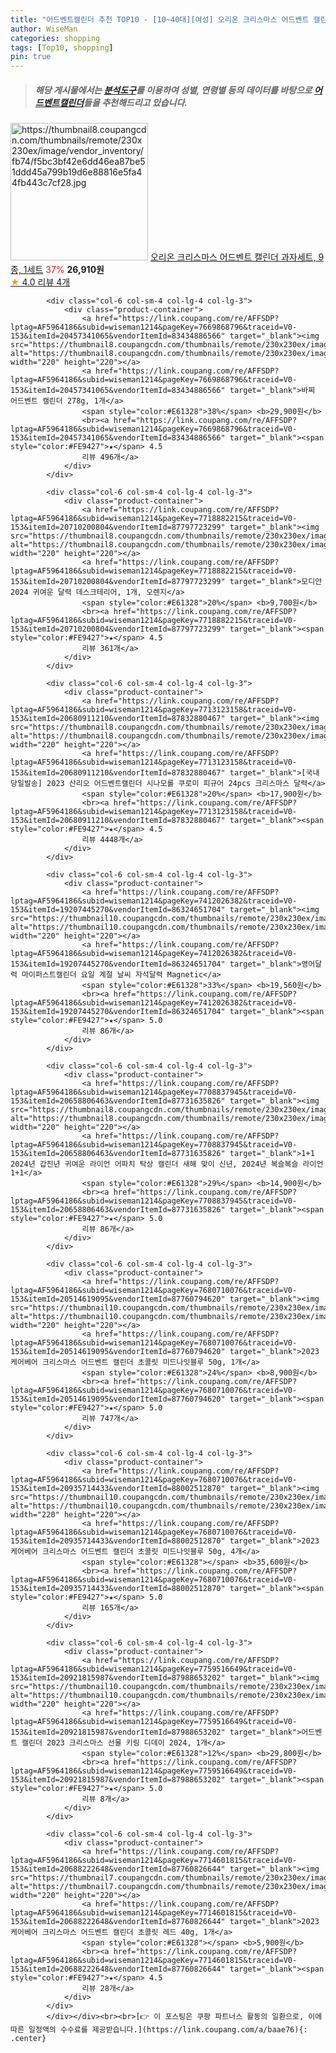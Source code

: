 ```yaml
---
title: "어드벤트캘린더 추천 TOP10 - [10~40대][여성] 오리온 크리스마스 어드벤트 캘린더 과자세트, 9종, 1세트"
author: WiseMan
categories: shopping
tags: [Top10, shopping]
pin: true
---
```


> ##### 해당 게시물에서는 [**분석도구**](https://itemscout.io/)를 이용하여 **성별**, **연령별** 등의 데이터를 바탕으로 [**어드벤트캘린더**](https://link.coupang.com/a/baae76)들을 추천해드리고 있습니다.
<div class="container"><div class="row">
            <div class="col-6 col-sm-4 col-lg-4 col-lg-3">
                <div class="product-container">
                    <a href="https://link.coupang.com/re/AFFSDP?lptag=AF5964186&subid=wiseman1214&pageKey=7741736914&traceid=V0-153&itemId=16734801244&vendorItemId=83743178966" target="_blank"><img src="https://thumbnail8.coupangcdn.com/thumbnails/remote/230x230ex/image/vendor_inventory/fb74/f5bc3bf42e6dd46ea87be51ddd45a799b19d6e88816e5fa44fb443c7cf28.jpg" alt="https://thumbnail8.coupangcdn.com/thumbnails/remote/230x230ex/image/vendor_inventory/fb74/f5bc3bf42e6dd46ea87be51ddd45a799b19d6e88816e5fa44fb443c7cf28.jpg" width="220" height="220"></a>
                    <a href="https://link.coupang.com/re/AFFSDP?lptag=AF5964186&subid=wiseman1214&pageKey=7741736914&traceid=V0-153&itemId=16734801244&vendorItemId=83743178966" target="_blank">오리온 크리스마스 어드벤트 캘린더 과자세트, 9종, 1세트</a>
                    <span style="color:#E61328">37%</span> <b>26,910원</b>
                    <br><a href="https://link.coupang.com/re/AFFSDP?lptag=AF5964186&subid=wiseman1214&pageKey=7741736914&traceid=V0-153&itemId=16734801244&vendorItemId=83743178966" target="_blank"><span style="color:#FE9427">★</span> 4.0
                    리뷰 4개</a>
                </div>
            </div>
            
            <div class="col-6 col-sm-4 col-lg-4 col-lg-3">
                <div class="product-container">
                    <a href="https://link.coupang.com/re/AFFSDP?lptag=AF5964186&subid=wiseman1214&pageKey=7669868796&traceid=V0-153&itemId=20457341065&vendorItemId=83434886566" target="_blank"><img src="https://thumbnail8.coupangcdn.com/thumbnails/remote/230x230ex/image/vendor_inventory/d057/85bc28d5c2b1897ee82d4dc6672c9ecc0183462294cc01a0444baa45bac2.jpg" alt="https://thumbnail8.coupangcdn.com/thumbnails/remote/230x230ex/image/vendor_inventory/d057/85bc28d5c2b1897ee82d4dc6672c9ecc0183462294cc01a0444baa45bac2.jpg" width="220" height="220"></a>
                    <a href="https://link.coupang.com/re/AFFSDP?lptag=AF5964186&subid=wiseman1214&pageKey=7669868796&traceid=V0-153&itemId=20457341065&vendorItemId=83434886566" target="_blank">바찌 어드벤트 캘린더 278g, 1개</a>
                    <span style="color:#E61328">38%</span> <b>29,900원</b>
                    <br><a href="https://link.coupang.com/re/AFFSDP?lptag=AF5964186&subid=wiseman1214&pageKey=7669868796&traceid=V0-153&itemId=20457341065&vendorItemId=83434886566" target="_blank"><span style="color:#FE9427">★</span> 4.5
                    리뷰 496개</a>
                </div>
            </div>
            
            <div class="col-6 col-sm-4 col-lg-4 col-lg-3">
                <div class="product-container">
                    <a href="https://link.coupang.com/re/AFFSDP?lptag=AF5964186&subid=wiseman1214&pageKey=7718882215&traceid=V0-153&itemId=20710200804&vendorItemId=87797723299" target="_blank"><img src="https://thumbnail8.coupangcdn.com/thumbnails/remote/230x230ex/image/vendor_inventory/f55b/3f473232421352f6b6c8861f315812f2b68b56ff1db71c1b8afdaa2c898a.png" alt="https://thumbnail8.coupangcdn.com/thumbnails/remote/230x230ex/image/vendor_inventory/f55b/3f473232421352f6b6c8861f315812f2b68b56ff1db71c1b8afdaa2c898a.png" width="220" height="220"></a>
                    <a href="https://link.coupang.com/re/AFFSDP?lptag=AF5964186&subid=wiseman1214&pageKey=7718882215&traceid=V0-153&itemId=20710200804&vendorItemId=87797723299" target="_blank">모디안 2024 귀여운 달력 데스크테리어, 1개, 오렌지</a>
                    <span style="color:#E61328">20%</span> <b>9,700원</b>
                    <br><a href="https://link.coupang.com/re/AFFSDP?lptag=AF5964186&subid=wiseman1214&pageKey=7718882215&traceid=V0-153&itemId=20710200804&vendorItemId=87797723299" target="_blank"><span style="color:#FE9427">★</span> 4.5
                    리뷰 361개</a>
                </div>
            </div>
            
            <div class="col-6 col-sm-4 col-lg-4 col-lg-3">
                <div class="product-container">
                    <a href="https://link.coupang.com/re/AFFSDP?lptag=AF5964186&subid=wiseman1214&pageKey=7713123158&traceid=V0-153&itemId=20680911210&vendorItemId=87832880467" target="_blank"><img src="https://thumbnail8.coupangcdn.com/thumbnails/remote/230x230ex/image/vendor_inventory/0e0e/45c7dd4a1b086f891508fa505e750092a24ac3bde4a30ecea2f7d5b4dbde.jpg" alt="https://thumbnail8.coupangcdn.com/thumbnails/remote/230x230ex/image/vendor_inventory/0e0e/45c7dd4a1b086f891508fa505e750092a24ac3bde4a30ecea2f7d5b4dbde.jpg" width="220" height="220"></a>
                    <a href="https://link.coupang.com/re/AFFSDP?lptag=AF5964186&subid=wiseman1214&pageKey=7713123158&traceid=V0-153&itemId=20680911210&vendorItemId=87832880467" target="_blank">[국내당일발송] 2023 산리오 어드벤트캘린더 시나모롤 쿠로미 피규어 24pcs 크리스마스 달력</a>
                    <span style="color:#E61328">20%</span> <b>17,900원</b>
                    <br><a href="https://link.coupang.com/re/AFFSDP?lptag=AF5964186&subid=wiseman1214&pageKey=7713123158&traceid=V0-153&itemId=20680911210&vendorItemId=87832880467" target="_blank"><span style="color:#FE9427">★</span> 4.5
                    리뷰 4448개</a>
                </div>
            </div>
            
            <div class="col-6 col-sm-4 col-lg-4 col-lg-3">
                <div class="product-container">
                    <a href="https://link.coupang.com/re/AFFSDP?lptag=AF5964186&subid=wiseman1214&pageKey=7412026382&traceid=V0-153&itemId=19207445270&vendorItemId=86324651704" target="_blank"><img src="https://thumbnail10.coupangcdn.com/thumbnails/remote/230x230ex/image/vendor_inventory/5ea2/193ad1dd26ec15bebf3973b28b17f07fc6d32223ae2aecc3707c89aa58f2.jpg" alt="https://thumbnail10.coupangcdn.com/thumbnails/remote/230x230ex/image/vendor_inventory/5ea2/193ad1dd26ec15bebf3973b28b17f07fc6d32223ae2aecc3707c89aa58f2.jpg" width="220" height="220"></a>
                    <a href="https://link.coupang.com/re/AFFSDP?lptag=AF5964186&subid=wiseman1214&pageKey=7412026382&traceid=V0-153&itemId=19207445270&vendorItemId=86324651704" target="_blank">영어달력 마이퍼스트캘린더 요일 계절 날씨 자석달력 Magnetic</a>
                    <span style="color:#E61328">33%</span> <b>19,560원</b>
                    <br><a href="https://link.coupang.com/re/AFFSDP?lptag=AF5964186&subid=wiseman1214&pageKey=7412026382&traceid=V0-153&itemId=19207445270&vendorItemId=86324651704" target="_blank"><span style="color:#FE9427">★</span> 5.0
                    리뷰 86개</a>
                </div>
            </div>
            
            <div class="col-6 col-sm-4 col-lg-4 col-lg-3">
                <div class="product-container">
                    <a href="https://link.coupang.com/re/AFFSDP?lptag=AF5964186&subid=wiseman1214&pageKey=7708837945&traceid=V0-153&itemId=20658806463&vendorItemId=87731635826" target="_blank"><img src="https://thumbnail8.coupangcdn.com/thumbnails/remote/230x230ex/image/vendor_inventory/7eff/3f5c9a49c76cb14482b12ea2f68002528423ba05f9f933d44b58f122181d.jpg" alt="https://thumbnail8.coupangcdn.com/thumbnails/remote/230x230ex/image/vendor_inventory/7eff/3f5c9a49c76cb14482b12ea2f68002528423ba05f9f933d44b58f122181d.jpg" width="220" height="220"></a>
                    <a href="https://link.coupang.com/re/AFFSDP?lptag=AF5964186&subid=wiseman1214&pageKey=7708837945&traceid=V0-153&itemId=20658806463&vendorItemId=87731635826" target="_blank">1+1 2024년 갑진년 귀여운 라이언 어파치 탁상 캘린더 새해 맞이 신년, 2024년 복슬복슬 라이언1+1</a>
                    <span style="color:#E61328">29%</span> <b>14,900원</b>
                    <br><a href="https://link.coupang.com/re/AFFSDP?lptag=AF5964186&subid=wiseman1214&pageKey=7708837945&traceid=V0-153&itemId=20658806463&vendorItemId=87731635826" target="_blank"><span style="color:#FE9427">★</span> 5.0
                    리뷰 86개</a>
                </div>
            </div>
            
            <div class="col-6 col-sm-4 col-lg-4 col-lg-3">
                <div class="product-container">
                    <a href="https://link.coupang.com/re/AFFSDP?lptag=AF5964186&subid=wiseman1214&pageKey=7680710076&traceid=V0-153&itemId=20514619095&vendorItemId=87760794620" target="_blank"><img src="https://thumbnail10.coupangcdn.com/thumbnails/remote/230x230ex/image/vendor_inventory/01ba/831726fe846a4a8273897c344144d64f01f8394ef840930952e5a3d1e8b5.jpg" alt="https://thumbnail10.coupangcdn.com/thumbnails/remote/230x230ex/image/vendor_inventory/01ba/831726fe846a4a8273897c344144d64f01f8394ef840930952e5a3d1e8b5.jpg" width="220" height="220"></a>
                    <a href="https://link.coupang.com/re/AFFSDP?lptag=AF5964186&subid=wiseman1214&pageKey=7680710076&traceid=V0-153&itemId=20514619095&vendorItemId=87760794620" target="_blank">2023 케어베어 크리스마스 어드벤트 캘린더 초콜릿 미드나잇블루 50g, 1개</a>
                    <span style="color:#E61328">24%</span> <b>8,900원</b>
                    <br><a href="https://link.coupang.com/re/AFFSDP?lptag=AF5964186&subid=wiseman1214&pageKey=7680710076&traceid=V0-153&itemId=20514619095&vendorItemId=87760794620" target="_blank"><span style="color:#FE9427">★</span> 5.0
                    리뷰 747개</a>
                </div>
            </div>
            
            <div class="col-6 col-sm-4 col-lg-4 col-lg-3">
                <div class="product-container">
                    <a href="https://link.coupang.com/re/AFFSDP?lptag=AF5964186&subid=wiseman1214&pageKey=7680710076&traceid=V0-153&itemId=20935714433&vendorItemId=88002512870" target="_blank"><img src="https://thumbnail10.coupangcdn.com/thumbnails/remote/230x230ex/image/vendor_inventory/01ba/831726fe846a4a8273897c344144d64f01f8394ef840930952e5a3d1e8b5.jpg" alt="https://thumbnail10.coupangcdn.com/thumbnails/remote/230x230ex/image/vendor_inventory/01ba/831726fe846a4a8273897c344144d64f01f8394ef840930952e5a3d1e8b5.jpg" width="220" height="220"></a>
                    <a href="https://link.coupang.com/re/AFFSDP?lptag=AF5964186&subid=wiseman1214&pageKey=7680710076&traceid=V0-153&itemId=20935714433&vendorItemId=88002512870" target="_blank">2023 케어베어 크리스마스 어드벤트 캘린더 초콜릿 미드나잇블루 50g, 4개</a>
                    <span style="color:#E61328"></span> <b>35,600원</b>
                    <br><a href="https://link.coupang.com/re/AFFSDP?lptag=AF5964186&subid=wiseman1214&pageKey=7680710076&traceid=V0-153&itemId=20935714433&vendorItemId=88002512870" target="_blank"><span style="color:#FE9427">★</span> 5.0
                    리뷰 165개</a>
                </div>
            </div>
            
            <div class="col-6 col-sm-4 col-lg-4 col-lg-3">
                <div class="product-container">
                    <a href="https://link.coupang.com/re/AFFSDP?lptag=AF5964186&subid=wiseman1214&pageKey=7759516649&traceid=V0-153&itemId=20921815987&vendorItemId=87988653202" target="_blank"><img src="https://thumbnail10.coupangcdn.com/thumbnails/remote/230x230ex/image/vendor_inventory/d5d9/d78af5c49298a6605ed1da5289e80bb12aa4860baf46c5665b39949849a1.jpg" alt="https://thumbnail10.coupangcdn.com/thumbnails/remote/230x230ex/image/vendor_inventory/d5d9/d78af5c49298a6605ed1da5289e80bb12aa4860baf46c5665b39949849a1.jpg" width="220" height="220"></a>
                    <a href="https://link.coupang.com/re/AFFSDP?lptag=AF5964186&subid=wiseman1214&pageKey=7759516649&traceid=V0-153&itemId=20921815987&vendorItemId=87988653202" target="_blank">어드벤트 캘린더 2023 크리스마스 선물 키링 디데이 2024, 1개</a>
                    <span style="color:#E61328">12%</span> <b>29,800원</b>
                    <br><a href="https://link.coupang.com/re/AFFSDP?lptag=AF5964186&subid=wiseman1214&pageKey=7759516649&traceid=V0-153&itemId=20921815987&vendorItemId=87988653202" target="_blank"><span style="color:#FE9427">★</span> 5.0
                    리뷰 8개</a>
                </div>
            </div>
            
            <div class="col-6 col-sm-4 col-lg-4 col-lg-3">
                <div class="product-container">
                    <a href="https://link.coupang.com/re/AFFSDP?lptag=AF5964186&subid=wiseman1214&pageKey=7714601815&traceid=V0-153&itemId=20688222648&vendorItemId=87760826644" target="_blank"><img src="https://thumbnail7.coupangcdn.com/thumbnails/remote/230x230ex/image/vendor_inventory/22a1/53ff39030aab93fe0b164e70cd6d130193a47c738adacbb7e38538c0feba.jpg" alt="https://thumbnail7.coupangcdn.com/thumbnails/remote/230x230ex/image/vendor_inventory/22a1/53ff39030aab93fe0b164e70cd6d130193a47c738adacbb7e38538c0feba.jpg" width="220" height="220"></a>
                    <a href="https://link.coupang.com/re/AFFSDP?lptag=AF5964186&subid=wiseman1214&pageKey=7714601815&traceid=V0-153&itemId=20688222648&vendorItemId=87760826644" target="_blank">2023 케어베어 크리스마스 어드벤트 캘린더 초콜릿 레드 40g, 1개</a>
                    <span style="color:#E61328"></span> <b>5,900원</b>
                    <br><a href="https://link.coupang.com/re/AFFSDP?lptag=AF5964186&subid=wiseman1214&pageKey=7714601815&traceid=V0-153&itemId=20688222648&vendorItemId=87760826644" target="_blank"><span style="color:#FE9427">★</span> 4.5
                    리뷰 28개</a>
                </div>
            </div>
            </div></div><br><br>[👉 이 포스팅은 쿠팡 파트너스 활동의 일환으로, 이에 따른 일정액의 수수료를 제공받습니다.](https://link.coupang.com/a/baae76){: .center}